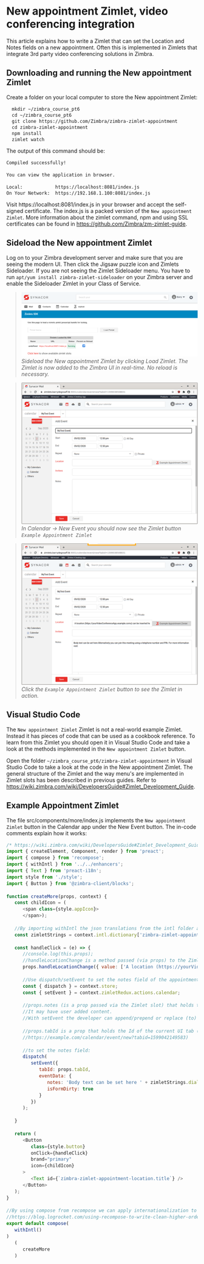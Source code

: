 # New appointment Zimlet, video conferencing integration

This article explains how to write a Zimlet that can set the Location and Notes fields on a new appointment. Often this is implemented in Zimlets that integrate 3rd party video conferencing solutions in Zimbra.

## Downloading and running the New appointment Zimlet

Create a folder on your local computer to store the New appointment Zimlet:

      mkdir ~/zimbra_course_pt6
      cd ~/zimbra_course_pt6
      git clone https://github.com/Zimbra/zimbra-zimlet-appointment
      cd zimbra-zimlet-appointment
      npm install
      zimlet watch

The output of this command should be:

```
Compiled successfully!

You can view the application in browser.

Local:            https://localhost:8081/index.js
On Your Network:  https://192.168.1.100:8081/index.js
```

Visit https://localhost:8081/index.js in your browser and accept the self-signed certificate. The index.js is a packed version of the `New appointment Zimlet`. More information about the zimlet command, npm and using SSL certificates can be found in https://github.com/Zimbra/zm-zimlet-guide. 

## Sideload the New appointment Zimlet

Log on to your Zimbra development server and make sure that you are seeing the modern UI. Then click the Jigsaw puzzle icon and Zimlets Sideloader. If you are not seeing the Zimlet Sideloader menu. You have to run `apt/yum install zimbra-zimlet-sideloader` on your Zimbra server and enable the Sideloader Zimlet in your Class of Service.

> ![](screenshots/03-Sideload.png)
*Sideload the New appointment Zimlet by clicking Load Zimlet. The Zimlet is now added to the Zimbra UI in real-time. No reload is necessary.*

> ![](screenshots/04-NewAppointment.png)
*In Calendar -> New Event you should now see the Zimlet button `Example Appointment Zimlet`*

> ![](screenshots/05-NewAppointmentFilled.png)
*Click the `Example Appointment Zimlet` button to see the Zimlet in action.*

## Visual Studio Code

The `New appointment Zimlet` Zimlet is not a real-world example Zimlet. Instead it has pieces of code that can be used as a cookbook reference. To learn from this Zimlet you should open it in Visual Studio Code and take a look at the methods implemented in the `New appointment Zimlet` button.


Open the folder `~/zimbra_course_pt6/zimbra-zimlet-appointment` in Visual Studio Code to take a look at the code in the New appointment Zimlet. The general structure of the Zimlet and the way menu's are implemented in Zimlet slots has been described in previous guides. Refer to https://wiki.zimbra.com/wiki/DevelopersGuide#Zimlet_Development_Guide.

## Example Appointment Zimlet

The file src/components/more/index.js implements the `New appointment Zimlet` button in the Calendar app under the New Event button. The in-code comments explain how it works:

```javascript
/* https://wiki.zimbra.com/wiki/DevelopersGuide#Zimlet_Development_Guide */
import { createElement, Component, render } from 'preact';
import { compose } from 'recompose';
import { withIntl } from '../../enhancers';
import { Text } from 'preact-i18n';
import style from './style';
import { Button } from '@zimbra-client/blocks';

function createMore(props, context) {
   const childIcon = (
      <span class={style.appIcon}>
      </span>);

   //By importing withIntl the json translations from the intl folder are loaded into context, can we can access them directly, or use <Text...
   const zimletStrings = context.intl.dictionary['zimbra-zimlet-appointment-location'];

   const handleClick = (e) => {
      //console.log(this.props);
      //handleLocationChange is a method passed (via props) to the Zimlet slot that allows you to set the location of the appointment
      props.handleLocationChange({ value: ['A location (https://yourVideoConferenceApp.example.coms) can be inserted here'] });

      //Use dispatch/setEvent to set the notes field of the appointment.
      const { dispatch } = context.store;
      const { setEvent } = context.zimletRedux.actions.calendar;

      //props.notes (is a prop passed via the Zimlet slot) that holds the content of the notes field (at the time the user clicks the Zimlet button)
      //It may have user added content.
      //With setEvent the developer can append/prepend or replace (to) the users notes.

      //props.tabId is a prop that holds the Id of the current UI tab (it is also visible in the address bar of the browser, 
      //https://example.com/calendar/event/new?tabid=1599042149583)

      //to set the notes field:
      dispatch(
         setEvent({
            tabId: props.tabId,
            eventData: {
               notes: 'Body text can be set here ' + zimletStrings.dialInText + ' ' + this.props.notes,
               isFormDirty: true
            }
         })
      );

   }

   return (
      <Button
         class={style.button}
         onClick={handleClick}
         brand="primary"
         icon={childIcon}
      >
         <Text id={`zimbra-zimlet-appointment-location.title`} />
      </Button>
   );
}

//By using compose from recompose we can apply internationalization to our Zimlet
//https://blog.logrocket.com/using-recompose-to-write-clean-higher-order-components-3019a6daf44c/
export default compose(
   withIntl()
)
   (
      createMore
   )
```
